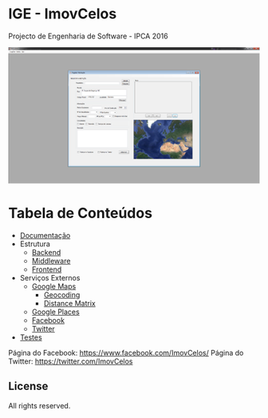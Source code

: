 # IGE - ImovCelos

Projecto de Engenharia de Software - IPCA 2016

![Screenshot](./screenshot.png)

Tabela de Conteúdos
=================

  * [Documentação](./Documentação)
  * Estrutura
    * [Backend](./Backend)
    * [Middleware](./Middleware)
    * [Frontend](./Frontend)
  * Serviços Externos
    * [Google Maps](./GoogleMaps)
      * [Geocoding](./GoogleMaps/Geocoding/Geocoding.cs)
      * [Distance Matrix](./GoogleMaps/DistanceMatrix/DistanceMatrix.cs)
    * [Google Places](./GooglePlaces)
    * [Facebook](./Frontend/Facebook.cs)
    * [Twitter](./Frontend/Twitter.cs)
  * [Testes](./MiddlewareTests)

Página do Facebook: https://www.facebook.com/ImovCelos/
Página do Twitter: https://twitter.com/ImovCelos

## License

All rights reserved.
